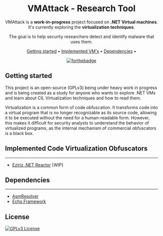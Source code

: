 <!-- markdownlint-configure-file {
  "MD013": {
    "code_blocks": false,
    "tables": false
  },
  "MD033": false,
  "MD041": false
} -->

<div align="center">

# VMAttack - Research Tool

VMAttack is a **work-in-progress** project focused on **.NET Virtual machines**. 
It's currently exploring the **virtualization techniques**.

The goal is to help security researchers detect and identify malware that uses them.

[Getting started](#getting-started) •
[Implemented VM's](#implemented-vms) •
[Dependencies](#dependencies) •


[![forthebadge](https://forthebadge.com/images/badges/powered-by-black-magic.svg)](https://forthebadge.com)

</div>

## Getting started 

This project is an open-source (GPLv3) being under heavy work in progress and is being created as a study for anyone who wants to explore .NET VMs and learn about CIL Virtualization techniques and how to read them.

Virtualization is a common form of code obfuscation. It transforms code into a virtual program that is no longer recognizable as its source code, allowing it to be executed without the need for a human-readable form. However, this makes it difficult for security analysts to understand the behavior of virtualized programs, as the internal mechanism of commercial obfuscators is a black box.


## Implemented Code Virtualization Obfuscators 
-------------------
- [Eziriz .NET Reactor](doc/Eziriz/Readme.md) [WIP]

## Dependencies
---------------
- [AsmResolver](https://github.com/Washi1337/AsmResolver)
- [Echo Framework](https://github.com/Washi1337/Echo)

## License
[![GPLv3 License](https://img.shields.io/badge/License-GPL%20v3-yellow.svg)](https://opensource.org/licenses/)
